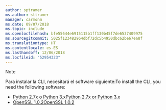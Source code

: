 ```yaml
---
author: sptramer
ms.author: sttramer
manager: carmonm
ms.date: 09/07/2018
ms.topic: include
ms.openlocfilehash: bfe55644e6915115b1ff130b45f7de6537409975
ms.sourcegitcommit: 5025f123482964dbf72dc5b4950dbc62be67ea8f
ms.translationtype: HT
ms.contentlocale: es-ES
ms.lasthandoff: 12/06/2018
ms.locfileid: "52954323"
---
```

> [!NOTE]
> <span data-ttu-id="96485-101">Para instalar la CLI, necesitará el software siguiente:</span><span class="sxs-lookup"><span data-stu-id="96485-101">To install the CLI, you need the following software:</span></span>
>
> * [<span data-ttu-id="96485-102">Python 2.7x o Python 3.x</span><span class="sxs-lookup"><span data-stu-id="96485-102">Python 2.7x or Python 3.x</span></span>](https://www.python.org/downloads/)
> * [<span data-ttu-id="96485-103">OpenSSL 1.0.2</span><span class="sxs-lookup"><span data-stu-id="96485-103">OpenSSL 1.0.2</span></span>](https://www.openssl.org/source/)
